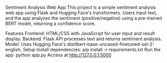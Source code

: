 Sentiment Analysis Web App This project is a simple sentiment analysis web app using Flask and Hugging Face's transformers. Users input text, and the app analyzes the sentiment (positive/negative) using a pre-trained BERT model, returning a confidence score.

Features Frontend: HTML/CSS with JavaScript for user input and result display. Backend: Flask API processes text and returns sentiment analysis. Model: Uses Hugging Face's distilbert-base-uncased-finetuned-sst-2-english. Setup Install dependencies: pip install -r requirements.txt Run the app: python app.py Access at http://127.0.0.1:5000
